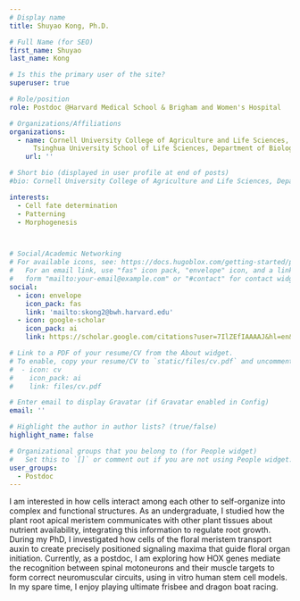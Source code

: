```yaml
---
# Display name
title: Shuyao Kong, Ph.D.

# Full Name (for SEO)
first_name: Shuyao
last_name: Kong

# Is this the primary user of the site?
superuser: true

# Role/position
role: Postdoc @Harvard Medical School & Brigham and Women's Hospital

# Organizations/Affiliations
organizations:
  - name: Cornell University College of Agriculture and Life Sciences, Department of Plant Biology (Ph.D.)
      Tsinghua University School of Life Sciences, Department of Biological Science (B.S.)
    url: ''

# Short bio (displayed in user profile at end of posts)
#bio: Cornell University College of Agriculture and Life Sciences, Department of Plant Biology (Ph.D.), Tsinghua University School of Life Sciences, Department of Biological Science (B.S.)

interests:
  - Cell fate determination
  - Patterning
  - Morphogenesis



# Social/Academic Networking
# For available icons, see: https://docs.hugoblox.com/getting-started/page-builder/#icons
#   For an email link, use "fas" icon pack, "envelope" icon, and a link in the
#   form "mailto:your-email@example.com" or "#contact" for contact widget.
social:
  - icon: envelope
    icon_pack: fas
    link: 'mailto:skong2@bwh.harvard.edu'
  - icon: google-scholar
    icon_pack: ai
    link: https://scholar.google.com/citations?user=7IlZEfIAAAAJ&hl=en&inst=7575085548378563675&oi=ao

# Link to a PDF of your resume/CV from the About widget.
# To enable, copy your resume/CV to `static/files/cv.pdf` and uncomment the lines below.
#  - icon: cv
#    icon_pack: ai
#    link: files/cv.pdf

# Enter email to display Gravatar (if Gravatar enabled in Config)
email: ''

# Highlight the author in author lists? (true/false)
highlight_name: false

# Organizational groups that you belong to (for People widget)
#   Set this to `[]` or comment out if you are not using People widget.
user_groups:
  - Postdoc
---
```


I am interested in how cells interact among each other to self-organize into complex and functional structures. As an undergraduate, I studied how the plant root apical meristem communicates with other plant tissues about nutrient availability, integrating this information to regulate root growth. During my PhD, I investigated how cells of the floral meristem transport auxin to create precisely positioned signaling maxima that guide floral organ initiation. Currently, as a postdoc, I am exploring how HOX genes mediate the recognition between spinal motoneurons and their muscle targets to form correct neuromuscular circuits, using in vitro human stem cell models. In my spare time, I enjoy playing ultimate frisbee and dragon boat racing. 
